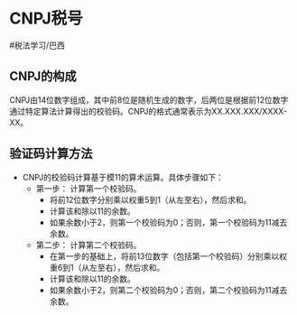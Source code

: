 # CNPJ税号
#税法学习/巴西
## CNPJ的构成
CNPJ由14位数字组成，其中前8位是随机生成的数字，后两位是根据前12位数字通过特定算法计算得出的校验码。CNPJ的格式通常表示为XX.XXX.XXX/XXXX-XX。
## 验证码计算方法
* CNPJ的校验码计算基于模11的算术运算。具体步骤如下：
  * 第一步： 计算第一个校验码。
    * 将前12位数字分别乘以权重5到1（从左至右），然后求和。
    * 计算该和除以11的余数。
    * 如果余数小于2，则第一个校验码为0；否则，第一个校验码为11减去余数。
  * 第二步： 计算第二个校验码。
    * 在第一步的基础上，将前13位数字（包括第一个校验码）分别乘以权重6到1（从左至右），然后求和。
    * 计算该和除以11的余数。
    * 如果余数小于2，则第二个校验码为0；否则，第二个校验码为11减去余数。

⠀
